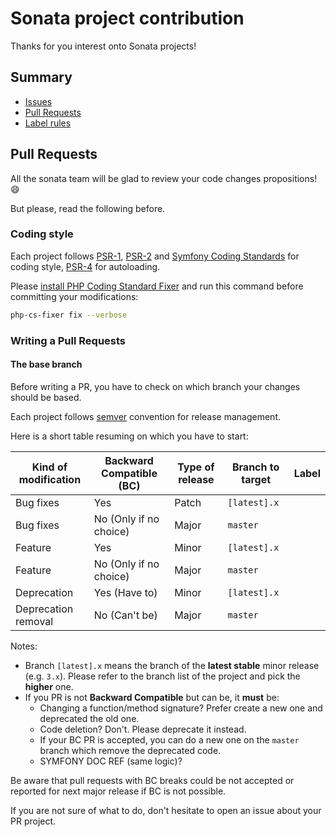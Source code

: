 # Sonata project contribution

Thanks for you interest onto Sonata projects!

## Summary

* [Issues]()
* [Pull Requests](#pull-requests)
* [Label rules]()

## Pull Requests

All the sonata team will be glad to review your code changes propositions! :smile:

But please, read the following before.

### Coding style

Each project follows [PSR-1](http://www.php-fig.org/psr/psr-1/), [PSR-2](http://www.php-fig.org/psr/psr-2/)
and [Symfony Coding Standards](http://symfony.com/doc/current/contributing/code/standards.html) for coding style,
[PSR-4](http://www.php-fig.org/psr/psr-4/) for autoloading.

Please [install PHP Coding Standard Fixer](http://cs.sensiolabs.org/#installation)
and run this command before committing your modifications:

```bash
php-cs-fixer fix --verbose
```

### Writing a Pull Requests

#### The base branch

Before writing a PR, you have to check on which branch your changes should be based.

Each project follows [semver](http://semver.org/) convention for release management.

Here is a short table resuming on which you have to start:

Kind of modification | Backward Compatible (BC) | Type of release | Branch to target | Label |
-------------------- | ------------------------ | --------------- | ---------------- | ----- |
Bug fixes            | Yes                      | Patch           | `[latest].x`     | |
Bug fixes            | No (Only if no choice)   | Major           | `master`         | |
Feature              | Yes                      | Minor           | `[latest].x`     | |
Feature              | No (Only if no choice)   | Major           | `master`         | |
Deprecation          | Yes (Have to)            | Minor           | `[latest].x`     | |
Deprecation removal  | No (Can't be)            | Major           | `master`         | |

Notes:
  * Branch `[latest].x` means the branch of the **latest stable** minor release (e.g. `3.x`).
  Please refer to the branch list of the project and pick the **higher** one.
  * If you PR is not **Backward Compatible** but can be, it **must** be:
    * Changing a function/method signature? Prefer create a new one and deprecated the old one.
    * Code deletion? Don't. Please deprecate it instead.
    * If your BC PR is accepted, you can do a new one on the `master` branch which remove the deprecated code.
    * SYMFONY DOC REF (same logic)?

Be aware that pull requests with BC breaks could be not accepted
or reported for next major release if BC is not possible.

If you are not sure of what to do, don't hesitate to open an issue about your PR project.
